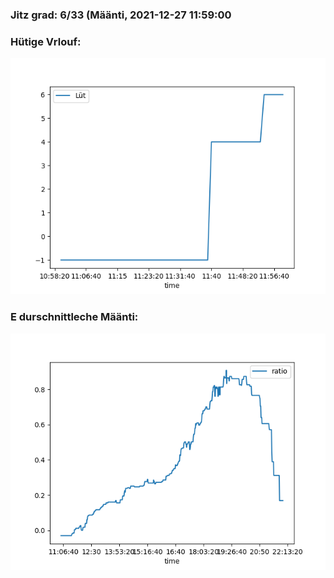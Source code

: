 ### Jitz grad: 6/33 (Määnti, 2021-12-27 11:59:00

### Hütige Vrlouf:
![Graph](Today.png)

### E durschnittleche Määnti:
![Graph](Määnti.png)